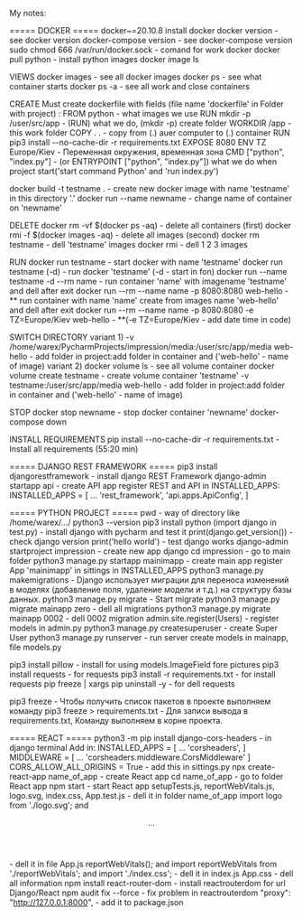 My notes:


===== DOCKER ===== docker~=20.10.8
install docker
docker version - see docker version
docker-compose version - see docker-compose version
sudo chmod 666 /var/run/docker.sock - comand for work docker
docker pull python - install python images
docker image ls

VIEWS
docker images - see all docker images
docker ps - see what container starts
docker ps -a - see all work and close containers 

CREATE
Must create dockerfile with fields (file name 'dockerfile' in Folder with project) : 
FROM python  - what images we use
RUN mkdir -p /user/src/app - (RUN) what we do, (mkdir -p) create folder 
WORKDIR /app - this work folder
COPY  . . - copy from (.) auer computer to (.) container
RUN pip3 install --no-cache-dir -r requirements.txt
EXPOSE 8080
ENV TZ Europe/Kiev - Переменная окружения, временная зона
CMD ["python", "index.py"] - (or ENTRYPOINT ["python", "index.py"]) what we do when project start('start command Python'
and 'run index.py')

docker build -t testname . - create new docker image with name 'testname' in this directory '.'
docker run --name newname - change name of container on 'newname'

DELETE
docker rm -vf $(docker ps -aq) - delete all containers (first)
docker rmi -f $(docker images -aq) - delete all images (second)
docker rm testname - dell 'testname' images
docker rmi <your-image-id> - dell 1 2 3 images

RUN
docker run testname - start docker with name 'testname'
docker run testname (-d) - run docker 'testname' (-d - start in fon)
docker run --name testname -d --rm name - run container 'name' with imagename 'testname' and dell after exit
docker run --rm --name name -p 8080:8080 web-hello -** run container with name 'name' create from images name 'web-hello' 
and dell after exit
docker run --rm --name name -p 8080:8080 -e TZ=Europe/Kiev web-hello - **(-e TZ=Europe/Kiev - add date time in code)

SWITCH DIRECTORY
variant 1)
-v /home/warex/PycharmProjects/impression/media:/user/src/app/media web-hello - add folder in project:add folder in 
container and ('web-hello' - name of image)
variant 2)
docker volume ls - see all volume container
docker volume create testname - create volume container 'testname'
-v testname:/user/src/app/media web-hello - add folder in project:add folder in 
container and ('web-hello' - name of image)

STOP
docker stop newname - stop docker container 'newname'
docker-compose down

INSTALL REQUIREMENTS
pip install --no-cache-dir -r requirements.txt - Install all requirements
(55:20 min)


===== DJANGO REST FRAMEWORK =====
pip3 install djangorestframework - install django REST Framework
django-admin startapp api - create API app
register REST and API in INSTALLED_APPS:
INSTALLED_APPS = [
    ...
    'rest_framework',
    'api.apps.ApiConfig',
]


===== PYTHON PROJECT =====
pwd - way of directory like /home/warex/.../
python3 --version
pip3 install python (import django in test.py) - install django with pycharm and test it
print(django.get_version()) - check django version
print('hello world') - test django works
django-admin startproject impression - create new app django
cd impression - go to main folder
python3 manage.py startapp mainimapp - create main app
register App 'mainimapp' in sittings in INSTALLED_APPS
python3 manage.py makemigrations - Django использует миграции для переноса изменений в моделях (добавление поля, удаление модели и т.д.) на структуру базы данных.
python3 manage.py migrate - Start migrate
python3 manage.py migrate mainapp zero - dell all migrations
python3 manage.py migrate mainapp 0002 - dell 0002 migration
admin.site.register(Users) - register models in admin.py
python3 manage.py createsuperuser - create Super User
python3 manage.py runserver - run server 
create models in mainapp, file models.py

pip3 install pillow - install for using models.ImageField fore pictures
pip3 install requests - for requests
pip3 install -r requirements.txt - for install requests
pip freeze | xargs pip uninstall -y - for dell requests

pip3 freeze - Чтобы получить список пакетов в проекте выполняем команду
pip3 freeze > requirements.txt - Для записи вывода в requirements.txt, Команду выполняем в корне проекта. 


===== REACT ===== 
python3 -m pip install django-cors-headers - in django terminal
Add in:
INSTALLED_APPS = [
    ...
    'corsheaders',
]
MIDDLEWARE = [
    ...
    'corsheaders.middleware.CorsMiddleware'
]
CORS_ALLOW_ALL_ORIGINS = True - add this in sittings.py
npx create-react-app name_of_app - create React app
cd name_of_app - go to folder React app
npm start - start React app
setupTests.js, reportWebVitals.js, logo.svg, index.css, App.test.js - dell it in folder name_of_app
import logo from './logo.svg'; and <header className="App-header">...</header> - dell it in file App.js
reportWebVitals(); and import reportWebVitals from './reportWebVitals'; and import './index.css'; - dell it in index.js
App.css - dell all information
npm install react-router-dom - install reactrouterdom for url Django/React
npm audit fix --force - fix problem in reactrouterdom
"proxy": "http://127.0.0.1:8000", - add it to package.json
